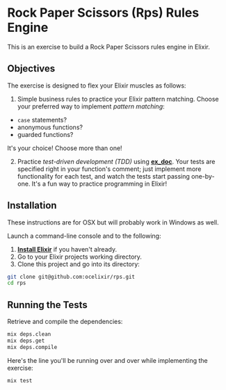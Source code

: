 # Rock Paper Scissors (Rps) Rules Engine

This is an exercise to build a Rock Paper Scissors rules engine in Elixir.

## Objectives

The exercise is designed to flex your Elixir muscles as follows:

1.  Simple business rules to practice your Elixir pattern matching.
   Choose your preferred way to implement *pattern matching*:
   * `case` statements?
   * anonymous functions?
   * guarded functions?

   It's your choice!  Choose more than one!

2.  Practice *test-driven development (TDD)* using       **[ex_doc](https://github.com/elixir-lang/ex_doc/blob/master/README.md)**.
   Your tests are specified right in your function's comment; just
   implement more functionality for each test, and watch the tests start
   passing one-by-one.  It's a fun way to practice programming in Elixir!

## Installation

These instructions are for OSX but will probably work in Windows as well.

Launch a command-line console and to the following:

1.  **[Install Elixir](http://elixir-lang.org/install.html)** if you haven't
    already.
1.  Go to your Elixir projects working directory.
1.  Clone this project and go into its directory:
```bash
git clone git@github.com:ocelixir/rps.git
cd rps
```

## Running the Tests

Retrieve and compile the dependencies:

```bash
mix deps.clean
mix deps.get
mix deps.compile
```

Here's the line you'll be running over and over while implementing the
exercise:

```bash
mix test
```
